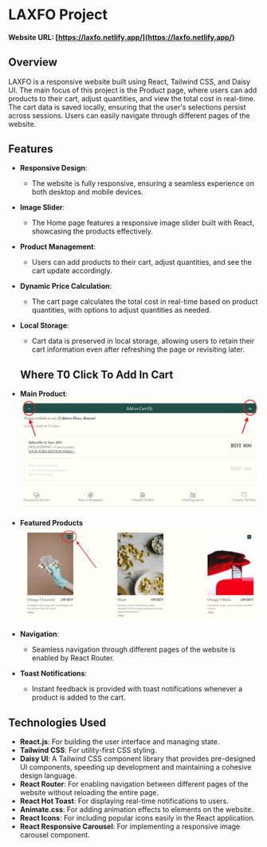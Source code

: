 # LAXFO Project

#### Website URL: [https://laxfo.netlify.app/](https://laxfo.netlify.app/)

## Overview

LAXFO is a responsive website built using React, Tailwind CSS, and Daisy UI. The main focus of this project is the Product page, where users can add products to their cart, adjust quantities, and view the total cost in real-time. The cart data is saved locally, ensuring that the user's selections persist across sessions. Users can easily navigate through different pages of the website.


## Features

- **Responsive Design**: 
  - The website is fully responsive, ensuring a seamless experience on both desktop and mobile devices.

- **Image Slider**: 
  - The Home page features a responsive image slider built with React, showcasing the products effectively.

- **Product Management**: 
  - Users can add products to their cart, adjust quantities, and see the cart update accordingly.

- **Dynamic Price Calculation**: 
  - The cart page calculates the total cost in real-time based on product quantities, with options to adjust quantities as needed.

- **Local Storage**: 
  - Cart data is preserved in local storage, allowing users to retain their cart information even after refreshing the page or revisiting later.

  ## Where T0 Click To Add In Cart

 - **Main Product**:
  ![Main Product](/public/ins1.png)

- **Featured Products** 
  ![Featured Products](/public/ins2.png)

- **Navigation**: 
  - Seamless navigation through different pages of the website is enabled by React Router.

- **Toast Notifications**: 
  - Instant feedback is provided with toast notifications whenever a product is added to the cart.


## Technologies Used

- **React.js**: For building the user interface and managing state.
- **Tailwind CSS**: For utility-first CSS styling.
- **Daisy UI**: A Tailwind CSS component library that provides pre-designed UI components, speeding up development and maintaining a cohesive design language.
- **React Router**: For enabling navigation between different pages of the website without reloading the entire page.
- **React Hot Toast**: For displaying real-time notifications to users.
- **Animate.css**: For adding animation effects to elements on the website.
- **React Icons**: For including popular icons easily in the React application.
- **React Responsive Carousel**: For implementing a responsive image carousel component.